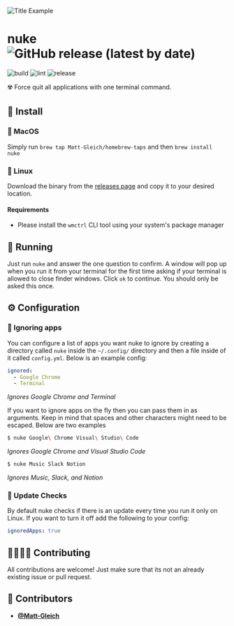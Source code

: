 <!-- DO NOT REMOVE - contributor_list:data:start:["Matt-Gleich"]:end -->

![Title Example](title.gif)

# nuke ![GitHub release (latest by date)](https://img.shields.io/github/v/release/Matt-Gleich/nuke)

![build](https://github.com/Matt-Gleich/nuke/workflows/build/badge.svg)
![lint](https://github.com/Matt-Gleich/nuke/workflows/lint/badge.svg)
![release](https://github.com/Matt-Gleich/nuke/workflows/release/badge.svg)

☢️ Force quit all applications with one terminal command.

## 🚀 Install

### 🍎 MacOS

Simply run `brew tap Matt-Gleich/homebrew-taps` and then `brew install nuke`

### 🐧 Linux

Download the binary from the [releases page](https://github.com/Matt-Gleich/nuke/releases) and copy it to your desired location.

#### Requirements

- Please install the `wmctrl` CLI tool using your system's package manager

## 🏃 Running

Just run `nuke` and answer the one question to confirm. A window will pop up when you run it from your terminal for the first time asking if your terminal is allowed to close finder windows. Click `ok` to continue. You should only be asked this once.

## ⚙️ Configuration

### 🙈 Ignoring apps

You can configure a list of apps you want nuke to ignore by creating a directory called `nuke` inside the `~/.config/` directory and then a file inside of it called `config.yml`. Below is an example config:

```yml
ignored:
  - Google Chrome
  - Terminal
```

_Ignores Google Chrome and Terminal_

If you want to ignore apps on the fly then you can pass them in as arguments. Keep in mind that spaces and other characters might need to be escaped. Below are two examples

```bash
$ nuke Google\ Chrome Visual\ Studio\ Code
```

_Ignores Google Chrome and Visual Studio Code_

```bash
$ nuke Music Slack Notion
```

_Ignores Music, Slack, and Notion_

### 🚀 Update Checks

By default nuke checks if there is an update every time you run it only on Linux. If you want to turn it off add the following to your config:

```yaml
ignoredApps: true
```

## 🙋‍♀️🙋‍♂️ Contributing

All contributions are welcome! Just make sure that its not an already existing issue or pull request.

<!-- DO NOT REMOVE - contributor_list:start -->

## 👥 Contributors

- **[@Matt-Gleich](https://github.com/Matt-Gleich)**

<!-- DO NOT REMOVE - contributor_list:end -->
